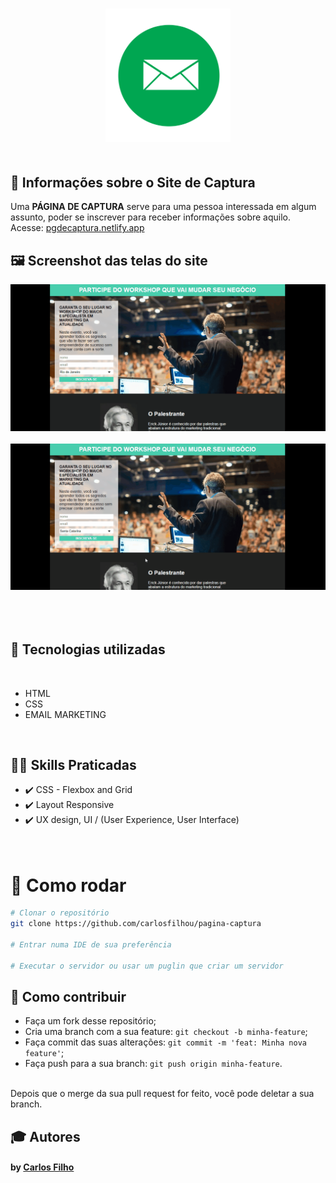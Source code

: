 <h3 align="center">
    <img width="200px" src="images/icon.png">
    <br><br>
</h3>

## 🔖 Informações sobre o Site de Captura <br/>

Uma <strong>PÁGINA DE CAPTURA</strong> serve para uma pessoa interessada em algum assunto, 
  poder se inscrever para receber informações sobre aquilo. <br>
Acesse: <a href="https://pgdecaptura.netlify.app">pgdecaptura.netlify.app</a>
<br>

## 🖼 Screenshot das telas do site <br/>

<img src="github/webfrontvideo1.gif"><br><br>
<img src="github/webfrontvideo2.gif"><br><br>
<br/><br>

## 🚀 Tecnologias utilizadas <br/>
<br/>

- HTML <br/>
- CSS <br/>
- EMAIL MARKETING<br/>
<br/>

## 👨‍💻 Skills Praticadas

  - ✔️ CSS - Flexbox and Grid 
  - ✔️ Layout Responsive
  - ✔️ UX design, UI / (User Experience, User Interface)
<br><br><br>

 # 👷 Como rodar

```bash
# Clonar o repositório
git clone https://github.com/carlosfilhou/pagina-captura

# Entrar numa IDE de sua preferência 

# Executar o servidor ou usar um puglin que criar um servidor

```


## 🤔 Como contribuir <br/>

- Faça um fork desse repositório; <br/>
- Cria uma branch com a sua feature: `git checkout -b minha-feature`;<br/>
- Faça commit das suas alterações: `git commit -m 'feat: Minha nova feature'`; <br/>
- Faça push para a sua branch: `git push origin minha-feature`.<br/>
<br/>
Depois que o merge da sua pull request for feito, você pode deletar a sua branch. <br/>


## 🎓 Autores
<h4>
   by  <a href="https://www.linkedin.com/in/carlosfilhou/" target="_blank"> Carlos Filho </a>
</h4>
